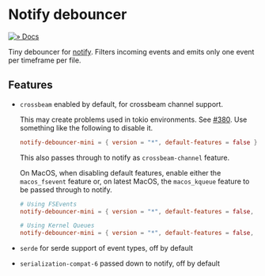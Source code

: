 # Notify debouncer

[![» Docs](https://flat.badgen.net/badge/api/docs.rs/df3600)][docs]

Tiny debouncer for [notify]. Filters incoming events and emits only one event per timeframe per file.

## Features

- `crossbeam` enabled by default, for crossbeam channel support.

  This may create problems used in tokio environments. See [#380](https://github.com/notify-rs/notify/issues/380).
  Use something like the following to disable it.

  ```toml
  notify-debouncer-mini = { version = "*", default-features = false }
  ```

  This also passes through to notify as `crossbeam-channel` feature.

  On MacOS, when disabling default features, enable either the `macos_fsevent` feature
  or, on latest MacOS, the `macos_kqueue` feature to be passed through to notify.

  ```toml
  # Using FSEvents
  notify-debouncer-mini = { version = "*", default-features = false, features = ["macos_fsevent"] }

  # Using Kernel Queues
  notify-debouncer-mini = { version = "*", default-features = false, features = ["macos_kqueue"] }
  ```
- `serde` for serde support of event types, off by default

- `serialization-compat-6` passed down to notify, off by default

[docs]: https://docs.rs/notify-debouncer-mini
[notify]: https://crates.io/crates/notify
